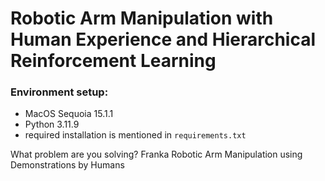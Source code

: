 # Robotic Arm Manipulation with Human Experience and Hierarchical Reinforcement Learning




### Environment setup:
- MacOS Sequoia 15.1.1
- Python 3.11.9
- required installation is mentioned in `requirements.txt`

What problem are you solving?
Franka Robotic Arm Manipulation using Demonstrations by Humans

